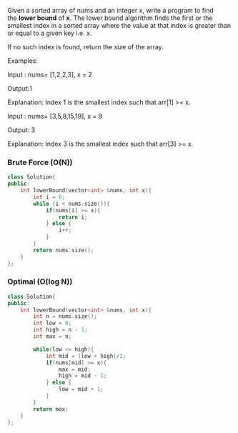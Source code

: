 Given a sorted array of nums and an integer x, write a program to find the **lower bound** of **x**. The lower bound algorithm finds the first or the smallest index in a sorted array where the value at that index is greater than or equal to a given key i.e. x.

If no such index is found, return the size of the array.

Examples:

Input : nums= [1,2,2,3], x = 2

Output:1

Explanation: Index 1 is the smallest index such that arr[1] >= x.

Input : nums= [3,5,8,15,19], x = 9

Output: 3

Explanation: Index 3 is the smallest index such that arr[3] >= x.
### Brute Force (O(N))
```cpp
class Solution{
public:
    int lowerBound(vector<int> &nums, int x){
        int i = 0;
        while (i < nums.size()){
            if(nums[i] >= x){
                return i;
            } else {
                i++;
            }
        }
        return nums.size();
    }
};
```

### Optimal (O(log N))
```cpp
class Solution{
public:
    int lowerBound(vector<int> &nums, int x){
        int n = nums.size();
        int low = 0;
        int high = n - 1;
        int max = n;

        while(low <= high){
            int mid = (low + high)/2;
            if(nums[mid] >= x){
                max = mid;
                high = mid - 1;
            } else {
                low = mid + 1;
            }
        }
        return max;
    }
};
```